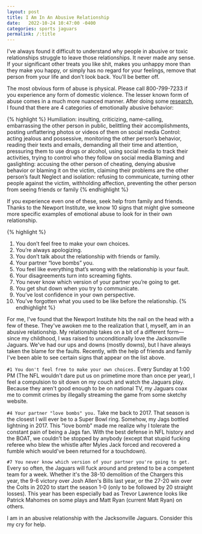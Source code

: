 ```yaml
---
layout: post
title: I Am In An Abusive Relationship
date:   2022-10-24 10:47:00 -0400
categories: sports jaguars
permalink: /:title
---
```


I've always found it difficult to understand why people in abusive or toxic relationships struggle to leave those relationships. It never made any sense. If your significant other treats you like shit, makes you unhappy more than they make you happy, or simply has no regard for your feelings, remove that person from your life and don't look back. You'll be better off.

The most obvious form of abuse is physical. Please call 800-799-7233 if you experience any form of domestic violence. The lesser known form of abuse comes in a much more nuanced manner. After doing some [research](https://www.newportinstitute.com/resources/co-occurring-disorders/how-to-know-abusive-relationship/), I found that there are 4 categories of emotionally abusive behavior:

{% highlight %}
Humiliation: insulting, criticizing, name-calling, embarrassing the other person in public, belittling their accomplishments, posting unflattering photos or videos of them on social media
Control: acting jealous and possessive, monitoring the other person’s behavior, reading their texts and emails, demanding all their time and attention, pressuring them to use drugs or alcohol, using social media to track their activities, trying to control who they follow on social media
Blaming and gaslighting: accusing the other person of cheating, denying abusive behavior or blaming it on the victim, claiming their problems are the other person’s fault
Neglect and isolation: refusing to communicate, turning other people against the victim, withholding affection, preventing the other person from seeing friends or family
{% endhighlight %}

If you experience even one of these, seek help from family and friends. Thanks to the Newport Institute, we know 10 signs that might give someone more specific examples of emotional abuse to look for in their own relationship.

{% highlight %}
1. You don’t feel free to make your own choices.
2. You’re always apologizing.
3. You don’t talk about the relationship with friends or family.
4. Your partner “love bombs” you.
5. You feel like everything that’s wrong with the relationship is your fault.
6. Your disagreements turn into screaming fights.
7. You never know which version of your partner you’re going to get.
8. You get shut down when you try to communicate.
9. You’ve lost confidence in your own perspective.
10. You’ve forgotten what you used to be like before the relationship.
{% endhighlight %}

For me, I've found that the Newport Institute hits the nail on the head with a few of these. They've awoken me to the realization that I, myself, am in an abusive relationship. My relationship takes on a bit of a different form—since my childhood, I was raised to unconditionally love the Jacksonville Jaguars. We've had our ups and downs (mostly downs), but I have always taken the blame for the faults. Recently, with the help of friends and family I've been able to see certain signs that appear on the list above.

`#1 You don't feel free to make your own choices.`
Every Sunday at 1:00 PM (The NFL wouldn't dare put us on primetime more than once per year), I feel a compulsion to sit down on my couch and watch the Jaguars play. Because they aren't good enough to be on national TV, my Jaguars coax me to commit crimes by illegally streaming the game from some sketchy website.

`#4 Your partner "love bombs" you.`
Take me back to 2017. That season is the closest I will ever be to a Super Bowl ring. Somehow, my Jags bottled lightning in 2017. This "love bomb" made me realize why I tolerate the constant pain of being a Jags fan. With the best defense in NFL history and the BOAT, we couldn't be stopped by anybody (except that stupid fucking referee who blew the whistle after Myles Jack forced and recovered a fumble which would've been returned for a touchdown).

`#7 You never know which version of your partner you're going to get.`
Every so often, the Jaguars will fuck around and pretend to be a competent team for a week. Whether it's the 38-10 demolition of the Chargers this year, the 9-6 victory over Josh Allen's Bills last year, or the 27-20 win over the Colts in 2020 to start the season 1-0 (only to be followed by 20 straight losses). This year has been especially bad as Trevor Lawrence looks like Patrick Mahomes on some plays and Matt Ryan (current Matt Ryan) on others.

I am in an abusive relationship with the Jacksonville Jaguars. Consider this my cry for help.